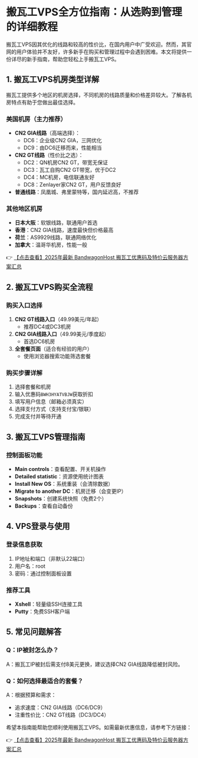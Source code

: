 # 搬瓦工VPS全方位指南：从选购到管理的详细教程

搬瓦工VPS因其优化的线路和较高的性价比，在国内用户中广受欢迎。然而，其官网的用户体验并不友好，许多新手在购买和管理过程中会遇到困难。本文将提供一份详尽的新手指南，帮助您轻松上手搬瓦工VPS。

## 1. 搬瓦工VPS机房类型详解

搬瓦工提供多个地区的机房选择，不同机房的线路质量和价格差异较大。了解各机房特点有助于您做出最佳选择。

### 美国机房（主力推荐）
- **CN2 GIA线路**（高端选择）：
  - DC6：企业级CN2 GIA，三网优化
  - DC9：由DC6迁移而来，性能相当
- **CN2 GT线路**（性价比之选）：
  - DC2：QN机房CN2 GT，带宽无保证
  - DC3：瓦工自购CN2 GT带宽，优于DC2
  - DC4：MC机房，电信联通友好
  - DC8：Zenlayer家CN2 GT，用户反馈良好
- **普通线路**：凤凰城、弗里蒙特等，国内延迟高，不推荐

### 其他地区机房
- **日本大阪**：软银线路，联通用户首选
- **香港**：CN2 GIA线路，速度最快但价格最高
- **荷兰**：AS9929线路，联通网络优化
- **加拿大**：温哥华机房，性能一般

👉 [【点击查看】2025年最新 BandwagonHost 搬瓦工优惠码及特价云服务器方案汇总](https://bit.ly/banwagon)

## 2. 搬瓦工VPS购买全流程

### 购买入口选择
1. **CN2 GT线路入口**（49.99美元/年起）
   - 推荐DC4或DC3机房
2. **CN2 GIA线路入口**（49.99美元/季度起）
   - 首选DC6机房
3. **全套餐页面**（适合有经验的用户）
   - 使用浏览器搜索功能筛选套餐

### 购买步骤详解
1. 选择套餐和机房
2. 输入优惠码`BWH3HYATVBJW`获取折扣
3. 填写用户信息（邮箱必须真实）
4. 选择支付方式（支持支付宝/银联）
5. 完成支付并等待开通

## 3. 搬瓦工VPS管理指南

### 控制面板功能
- **Main controls**：查看配置、开关机操作
- **Detailed statistic**：资源使用统计图表
- **Install New OS**：系统重装（会清除数据）
- **Migrate to another DC**：机房迁移（会变更IP）
- **Snapshots**：创建系统快照（免费2个）
- **Backups**：查看自动备份

## 4. VPS登录与使用

### 登录信息获取
1. IP地址和端口（非默认22端口）
2. 用户名：root
3. 密码：通过控制面板设置

### 推荐工具
- **Xshell**：轻量级SSH连接工具
- **Putty**：免费SSH客户端

## 5. 常见问题解答

### Q：IP被封怎么办？
A：搬瓦工IP被封后需支付8美元更换，建议选择CN2 GIA线路降低被封风险。

### Q：如何选择最适合的套餐？
A：根据预算和需求：
- 追求速度：CN2 GIA线路（DC6/DC9）
- 注重性价比：CN2 GT线路（DC3/DC4）

希望本指南能帮助您顺利使用搬瓦工VPS。如需最新优惠信息，请参考下方链接：

👉 [【点击查看】2025年最新 BandwagonHost 搬瓦工优惠码及特价云服务器方案汇总](https://bit.ly/banwagon)
